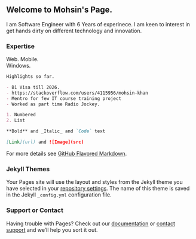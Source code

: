 ## Welcome to Mohsin's Page.

I am Software Engineer with 6 Years of experinece. I am keen to interest in get hands dirty on different technology and innovation. 

### Expertise

Web. 
Mobile.          
Windows.

```markdown
Highlights so far.

- B1 Visa till 2026.
- https://stackoverflow.com/users/4115956/mohsin-khan
- Mentro for few IT course training project
- Worked as part time Radio Jockey.

1. Numbered
2. List

**Bold** and _Italic_ and `Code` text

[Link](url) and ![Image](src)
```

For more details see [GitHub Flavored Markdown](https://guides.github.com/features/mastering-markdown/).

### Jekyll Themes

Your Pages site will use the layout and styles from the Jekyll theme you have selected in your [repository settings](https://github.com/143umohsinkhan/Portfolio/settings). The name of this theme is saved in the Jekyll `_config.yml` configuration file.

### Support or Contact

Having trouble with Pages? Check out our [documentation](https://help.github.com/categories/github-pages-basics/) or [contact support](https://github.com/contact) and we’ll help you sort it out.
